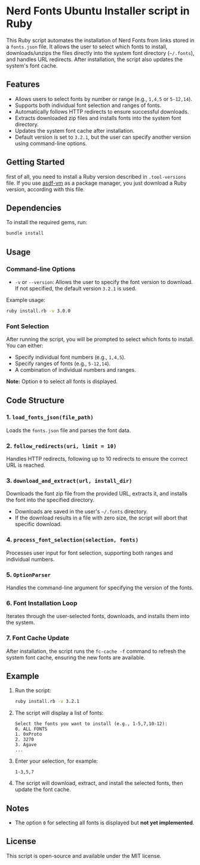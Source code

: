 # Nerd Fonts Ubuntu Installer script in Ruby

This Ruby script automates the installation of Nerd Fonts from links stored in a `fonts.json` file. It allows the user to select which fonts to install, downloads/unzips the files directly into the system font directory (`~/.fonts`), and handles URL redirects. After installation, the script also updates the system's font cache.

## Features

- Allows users to select fonts by number or range (e.g., `1,4,5` or `5-12,14`).
- Supports both individual font selection and ranges of fonts.
- Automatically follows HTTP redirects to ensure successful downloads.
- Extracts downloaded zip files and installs fonts into the system font directory.
- Updates the system font cache after installation.
- Default version is set to `3.2.1`, but the user can specify another version using command-line options.

## Getting Started

first of all, you need to install a Ruby version described in `.tool-versions` file. If you use [asdf-vm](https://asdf-vm.com/) as a package manager, you just download a Ruby version, according with this file.


## Dependencies

To install the required gems, run:

```bash
bundle install
```

## Usage

### Command-line Options

- `-v` or `--version`: Allows the user to specify the font version to download. If not specified, the default version `3.2.1` is used.

Example usage:

```bash
ruby install.rb -v 3.0.0
```

### Font Selection

After running the script, you will be prompted to select which fonts to install. You can either:
- Specify individual font numbers (e.g., `1,4,5`).
- Specify ranges of fonts (e.g., `5-12,14`).
- A combination of individual numbers and ranges.

**Note:** Option `0` to select all fonts is displayed.

## Code Structure

### 1. `load_fonts_json(file_path)`

Loads the `fonts.json` file and parses the font data.

### 2. `follow_redirects(uri, limit = 10)`

Handles HTTP redirects, following up to 10 redirects to ensure the correct URL is reached.

### 3. `download_and_extract(url, install_dir)`

Downloads the font zip file from the provided URL, extracts it, and installs the font into the specified directory.

- Downloads are saved in the user's `~/.fonts` directory.
- If the download results in a file with zero size, the script will abort that specific download.

### 4. `process_font_selection(selection, fonts)`

Processes user input for font selection, supporting both ranges and individual numbers.

### 5. `OptionParser`

Handles the command-line argument for specifying the version of the fonts.

### 6. Font Installation Loop

Iterates through the user-selected fonts, downloads, and installs them into the system.

### 7. Font Cache Update

After installation, the script runs the `fc-cache -f` command to refresh the system font cache, ensuring the new fonts are available.

## Example

1. Run the script:

   ```bash
   ruby install.rb -v 3.2.1
   ```

2. The script will display a list of fonts:

   ```plaintext
   Select the fonts you want to install (e.g., 1-5,7,10-12):
   0. ALL FONTS
   1. 0xProto
   2. 3270
   3. Agave
   ...
   ```

3. Enter your selection, for example:

   ```plaintext
   1-3,5,7
   ```

4. The script will download, extract, and install the selected fonts, then update the font cache.

## Notes

- The option `0` for selecting all fonts is displayed but **not yet implemented**.

## License

This script is open-source and available under the MIT license.
